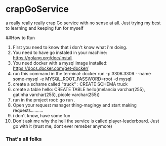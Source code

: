 # crapGoService
a really really really crap Go service with no sense at all. Just trying my best to learning and keeping fun for myself

##How to Run

1. First you need to know that i don't know what i'm doing.
2. You need to have go instaled in your machine: https://golang.org/doc/install
3. You need docker with a mysql image installed: https://docs.docker.com/get-docker/
4. run this command in the terminal: docker run -p 3306:3306 --name some-mysql -e MYSQL_ROOT_PASSWORD=root -d mysql
5. create a schame called "truck" : CREATE SCHEMA truck
6. create a table hello: CREATE TABLE hello(melancia varchar(255), gatinha varchar(255), picole varchar(255))
7. run in the project root: go run .
8. Open your request manager thing-magingy and start making requests..........
9. i don't know, have some fun
10. Don't ask me why the hell the service is called player-leaderboard. Just go with it (trust me, dont ever remeber anymore)





































### That's all folks
